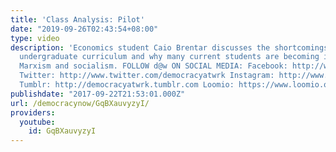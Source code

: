 ```yaml
---
title: 'Class Analysis: Pilot'
date: "2019-09-26T02:43:54+08:00"
type: video
description: 'Economics student Caio Brentar discusses the shortcomings of the economics
  undergraduate curriculum and why many current students are becoming interested in
  Marxism and socialism. FOLLOW d@w ON SOCIAL MEDIA: Facebook: http://www.facebook.com/democracyatwrk
  Twitter: http://www.twitter.com/democracyatwrk Instagram: http://www.instagram.com/democracyatwrk
  Tumblr: http://democracyatwrk.tumblr.com Loomio: https://www.loomio.org/g/W2QndY4S'
publishdate: "2017-09-22T21:53:01.000Z"
url: /democracynow/GqBXauvyzyI/
providers:
  youtube:
    id: GqBXauvyzyI
---
```

